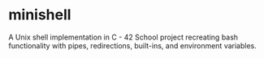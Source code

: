 # minishell
A Unix shell implementation in C - 42 School project recreating bash functionality with pipes, redirections, built-ins, and environment variables.
